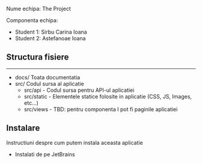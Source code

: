 Nume echipa: The Project

Componenta echipa:

- Student 1: Sirbu Carina Ioana
- Student 2: Astefanoae Ioana

## Structura fisiere

-------
- docs/ Toata documentatia
- src/ Codul sursa al aplicatie
  - src/api - Codul sursa pentru API-ul aplicatiei
  - src/static - Elementele statice folosite in aplicatie (CSS, JS, Images, etc...)
  - src/views - TBD: pentru componenta I pot fi paginile aplicatiei

## Instalare
Instructiuni despre cum putem instala aceasta aplicatie
- Instalati de pe JetBrains